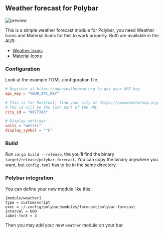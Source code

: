 ## Weather forecast for Polybar
![preview](https://github.com/kamek-pf/polybar-forecast/blob/master/screenshots/preview.png)

This is a simple weather forecast module for Polybar, you need Weather Icons and Material Icons for this to work properly.
Both are available in the AUR: 
- [Weather Icons](https://aur.archlinux.org/packages/ttf-weather-icons/)
- [Material Icons](https://aur.archlinux.org/packages/ttf-material-icons/)

### Configuration
Look at the example TOML configuration file.

```toml
# Register at https://openweathermap.org to get your API key
api_key = "YOUR_API_KEY"

# This is for Montreal, find your city at https://openweathermap.org
# The id will be the last part of the URL
city_id = "6077243"

# Display settings
units = "metric"
display_symbol = "°C"
```

### Build
Run `cargo build --release`, the you'll find the binary `target/release/polybar-forecast`.
You can copy the binary anywhere you want, but `config.toml` has to be in the same directory. 

### Polybar integration
You can define your new module like this :

```
[module/weather]
type = custom/script
exec = ~/.config/polybar/modules/forecast/polybar-forecast
interval = 600
label-font = 3
```

Then you may add your new `weather` module on your bar. 
